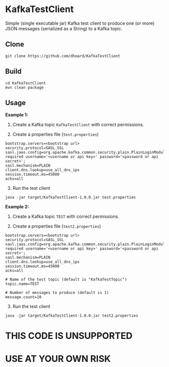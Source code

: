 # KafkaTestClient

Simple (single executable jar) Kafka test client to produce one (or more) JSON messages (serialized as a String) to a Kafka topic.

## Clone

```
git clone https://github.com/dhoard/KafkaTestClient
```

## Build

```
cd KafkaTestClient
mvn clean package
```

## Usage

<b>Example 1:</b>

1. Create a Kafka topic `KafkaTestClient` with correct permissions.


2. Create a properties file (`test.properties`)

```
bootstrap.servers=<bootstrap url>
security.protocol=SASL_SSL
sasl.jaas.config=org.apache.kafka.common.security.plain.PlainLoginModule required username='<username or api key>' password='<password or api secret>';
sasl.mechanism=PLAIN
client.dns.lookup=use_all_dns_ips
session.timeout.ms=45000
acks=all
```

3. Run the test client

```
java -jar target/KafkaTestClient-1.0.0.jar test.properties
```

<b>Example 2:</b>

1. Create a Kafka topic `TEST` with correct permissions.


2. Create a properties file (`test2.properties`)

```
bootstrap.servers=<bootstrap url>
security.protocol=SASL_SSL
sasl.jaas.config=org.apache.kafka.common.security.plain.PlainLoginModule required username='<username or api key>' password='<password or api secret>';
sasl.mechanism=PLAIN
client.dns.lookup=use_all_dns_ips
session.timeout.ms=45000
acks=all

# Name of the test topic (default is "KafkaTestTopic")
topic.name=TEST

# Number of messages to produce (default is 1)
message.count=10
```

3. Run the test client

```
java -jar target/KafkaTestClient-1.0.0.jar test2.properties
```

# THIS CODE IS UNSUPPORTED

# USE AT YOUR OWN RISK
